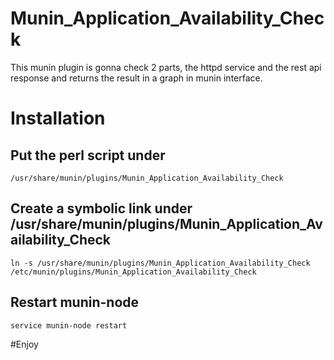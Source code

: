# Munin_Application_Availability_Check
This munin plugin is gonna check 2 parts, the httpd service and the rest api response and returns the result in a graph in munin interface.

# Installation
## Put the perl script under
```
/usr/share/munin/plugins/Munin_Application_Availability_Check
```

## Create a symbolic link under /usr/share/munin/plugins/Munin_Application_Availability_Check
```
ln -s /usr/share/munin/plugins/Munin_Application_Availability_Check  /etc/munin/plugins/Munin_Application_Availability_Check 
```

## Restart munin-node
```
service munin-node restart
```
#Enjoy
